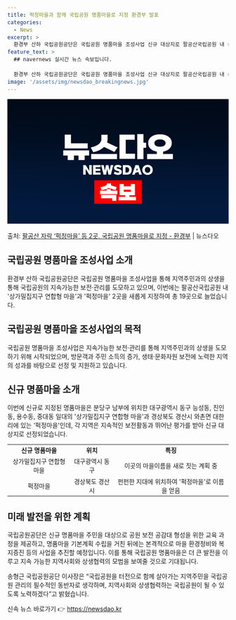 ```yaml
---
title: 퍽정마을과 함께 국립공원 명품마을로 지정 환경부 발표
categories:
  - News
excerpt: >
  환경부 산하 국립공원공단은 국립공원 명품마을 조성사업 신규 대상지로 팔공산국립공원 내 상가밀집지구 연합형 마…
feature_text: >
  ## navernews 실시간 뉴스 속보입니다.

  환경부 산하 국립공원공단은 국립공원 명품마을 조성사업 신규 대상지로 팔공산국립공원 내 상가밀집지구 연합형 마…
image: '/assets/img/newsdao_breakingnews.jpg'
---
```


![뉴스다오 속보](/assets/img/newsdao_breakingnews.jpg)

<p>출처: <a href="https://newsdao.kr/3730" rel="dofollow">팔공산 자락 ‘퍽정마을’ 등 2곳, 국립공원 명품마을로 지정 - 환경부</a> | 뉴스다오</p>

<h2 data-ke-size="size26">국립공원 명품마을 조성사업 소개</h2>
<p data-ke-size="size16">환경부 산하 국립공원공단은 국립공원 명품마을 조성사업을 통해 지역주민과의 상생을 통해 국립공원의 지속가능한 보전·관리를 도모하고 있으며, 이번에는 팔공산국립공원 내 '상가밀집지구 연합형 마을'과 '퍽정마을' 2곳을 새롭게 지정하여 총 19곳으로 늘었습니다.</p>

<h2 data-ke-size="size26">국립공원 명품마을 조성사업의 목적</h2>
<p data-ke-size="size16">국립공원 명품마을 조성사업은 지속가능한 보전·관리를 통해 지역주민과의 상생을 도모하기 위해 시작되었으며, 방문객과 주민 소득의 증가, 생태·문화자원 보전에 노력한 지역의 성과를 바탕으로 선정 및 지원하고 있습니다.</p>

<h2 data-ke-size="size26">신규 명품마을 소개</h2>
<p data-ke-size="size16">이번에 신규로 지정된 명품마을은 분당구 남부에 위치한 대구광역시 동구 능성동, 진인동, 용수동, 중대동 일대의 '상가밀집지구 연합형 마을'과 경상북도 경산시 와촌면 대한리에 있는 '퍽정마을'인데, 각 지역은 지속적인 보전활동과 뛰어난 평가를 받아 신규 대상지로 선정되었습니다.</p>

<table>
  <tr>
    <td style="text-align: center; height: 17px;"><b>신규 명품마을</b></td>
    <td style="text-align: center; height: 17px;"><b>위치</b></td>
    <td style="text-align: center; height: 17px;"><b>특징</b></td>
  </tr>
  <tr>
    <td style="text-align: center; height: 17px;">상가밀집지구 연합형 마을</td>
    <td style="text-align: center; height: 17px;">대구광역시 동구</td>
    <td style="text-align: center; height: 17px;">이곳의 마을이름을 새로 짓는 계획 중</td>
  </tr>
  <tr>
    <td style="text-align: center; height: 17px;">퍽정마을</td>
    <td style="text-align: center; height: 17px;">경상북도 경산시</td>
    <td style="text-align: center; height: 17px;">펀펀한 지대에 위치하여 '퍽정마을'로 이름을 얻음</td>
  </tr>
</table>

<h2 data-ke-size="size26">미래 발전을 위한 계획</h2>
<p data-ke-size="size16">국립공원공단은 신규 명품마을 주민을 대상으로 공원 보전 공감대 형성을 위한 교육 과정을 제공하고, 명품마을 기본계획 수립을 거친 뒤에는 본격적으로 마을 환경정비와 복지증진 등의 사업을 추진할 예정입니다. 이를 통해 국립공원 명품마을은 더 큰 발전을 이루고 지속 가능한 지역사회와 상생협력의 모범을 보여줄 것으로 기대됩니다.</p>

<p data-ke-size="size16">송형근 국립공원공단 이사장은 “국립공원을 터전으로 함께 살아가는 지역주민을 국립공원 관리의 필수적인 동반자로 생각하며, 지역사회와 상생협력하는 국립공원이 될 수 있도록 노력하겠다”고 밝혔습니다.</p>
 

신속 뉴스 바로가기 👉 <a href="https://newsdao.kr" rel="dofollow">https://newsdao.kr</a>


